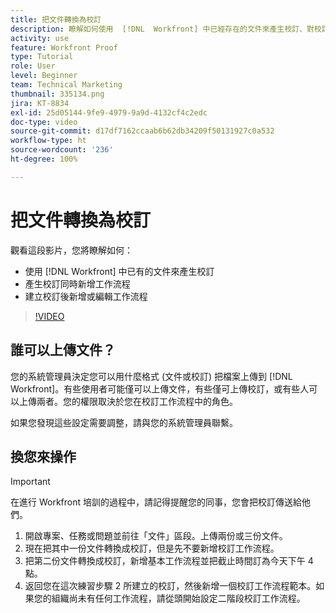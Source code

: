 ```yaml
---
title: 把文件轉換為校訂
description: 瞭解如何使用  [!DNL  Workfront] 中已經存在的文件來產生校訂、對校訂新增工作流程，以及在建立校訂後新增或編輯工作流程。
activity: use
feature: Workfront Proof
type: Tutorial
role: User
level: Beginner
team: Technical Marketing
thumbnail: 335134.png
jira: KT-8834
exl-id: 25d05144-9fe9-4979-9a9d-4132cf4c2edc
doc-type: video
source-git-commit: d17df7162ccaab6b62db34209f50131927c0a532
workflow-type: ht
source-wordcount: '236'
ht-degree: 100%

---
```


# 把文件轉換為校訂

觀看這段影片，您將瞭解如何：

* 使用 [!DNL Workfront] 中已有的文件來產生校訂
* 產生校訂同時新增工作流程
* 建立校訂後新增或編輯工作流程

>[!VIDEO](https://video.tv.adobe.com/v/335134/?quality=12&learn=on&enablevpops)


## 誰可以上傳文件？

您的系統管理員決定您可以用什麼格式 (文件或校訂) 把檔案上傳到 [!DNL Workfront]。有些使用者可能僅可以上傳文件，有些僅可上傳校訂，或有些人可以上傳兩者。您的權限取決於您在校訂工作流程中的角色。

如果您發現這些設定需要調整，請與您的系統管理員聯繫。

## 換您來操作

>[!IMPORTANT]
>
>在進行 Workfront 培訓的過程中，請記得提醒您的同事，您會把校訂傳送給他們。

1. 開啟專案、任務或問題並前往「文件」區段。上傳兩份或三份文件。
1. 現在把其中一份文件轉換成校訂，但是先不要新增校訂工作流程。
1. 把第二份文件轉換成校訂，新增基本工作流程並把截止時間訂為今天下午 4 點。
1. 返回您在這次練習步驟 2 所建立的校訂，然後新增一個校訂工作流程範本。如果您的組織尚未有任何工作流程，請從頭開始設定二階段校訂工作流程。


<!--
###Learn more
* Generate a proof for a document
-->
